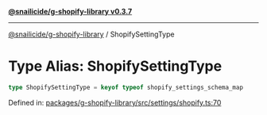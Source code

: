 [**@snailicide/g-shopify-library v0.3.7**](../README.md)

---

[@snailicide/g-shopify-library](../README.md) / ShopifySettingType

# Type Alias: ShopifySettingType

```ts
type ShopifySettingType = keyof typeof shopify_settings_schema_map
```

Defined in:
[packages/g-shopify-library/src/settings/shopify.ts:70](https://github.com/gbtunney/snailicide-monorepo/blob/master/packages/g-shopify-library/src/settings/shopify.ts#L70)
